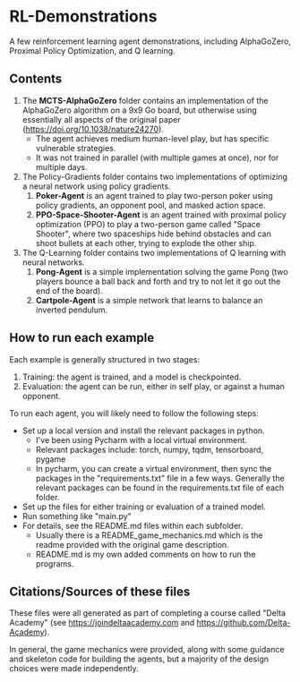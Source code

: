 # RL-Demonstrations
 A few reinforcement learning agent demonstrations, including AlphaGoZero, 
 Proximal Policy Optimization, and Q learning.

## Contents
1. The **MCTS-AlphaGoZero** folder contains an implementation of the AlphaGoZero algorithm 
on a 9x9 Go board, but otherwise using essentially all aspects of the original paper (https://doi.org/10.1038/nature24270).
   - The agent achieves medium human-level play, but has specific vulnerable strategies.
   - It was not trained in parallel (with multiple games at once), nor for multiple days.
2. The Policy-Gradients folder contains two implementations of optimizing a neural network using policy gradients.
   1. **Poker-Agent** is an agent trained to play two-person poker using policy gradients, an opponent pool, and
   masked action space.
   2. **PPO-Space-Shooter-Agent** is an agent trained with proximal policy optimization (PPO) 
   to play a two-person game called "Space Shooter", where two spaceships hide behind
   obstacles and can shoot bullets at each other, trying to explode the other ship.
3. The Q-Learning folder contains two implementations of Q learning with neural networks.
   1. **Pong-Agent** is a simple implementation solving the game Pong (two players bounce a ball back and forth
   and try to not let it go out the end of the board).
   2. **Cartpole-Agent** is a simple network that learns to balance an inverted pendulum.

## How to run each example

Each example is generally structured in two stages:
1. Training: the agent is trained, and a model is checkpointed.
2. Evaluation: the agent can be run, either in self play, or against a human opponent.

To run each agent, you will likely need to follow the following steps:
- Set up a local version and install the relevant packages in python.
  - I've been using Pycharm with a local virtual environment. 
  - Relevant packages include: torch, numpy, tqdm, tensorboard, pygame
  - In pycharm, you can create a virtual environment, then sync the packages in the "requirements.txt" file
  in a few ways. Generally the relevant packages can be found in 
  the requirements.txt file of each folder.
- Set up the files for either training or evaluation of a trained model.
- Run something like "main.py"
- For details, see the README.md files within each subfolder.
  - Usually there is a README_game_mechanics.md which is the readme provided with the original game description.
  - README.md is my own added comments on how to run the programs.

## Citations/Sources of these files
These files were all generated as part of completing a course called "Delta Academy" 
(see https://joindeltaacademy.com and https://github.com/Delta-Academy).

In general, the game mechanics were provided, along with some guidance and skeleton code 
for building the agents, but a majority of the design choices were made independently. 